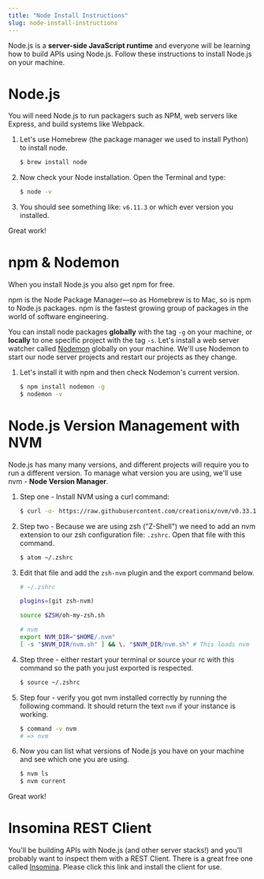 ```yaml
---
title: "Node Install Instructions"
slug: node-install-instructions
---
```


Node.js is a **server-side JavaScript runtime** and everyone will be learning how to build APIs using Node.js. Follow these instructions to install Node.js on your machine.

# Node.js

You will need Node.js to run packagers such as NPM, web servers like Express, and build systems like Webpack.

1. Let's use Homebrew (the package manager we used to install Python) to install node.

    ```bash
    $ brew install node
    ```

1. Now check your Node installation. Open the Terminal and type:

    ```bash
    $ node -v
    ```

1. You should see something like: `v6.11.3` or which ever version you installed.

Great work!

# npm & Nodemon

When you install Node.js you also get npm for free.

npm is the Node Package Manager—so as Homebrew is to Mac, so is npm to Node.js packages. npm is the fastest growing group of packages in the world of software engineering.

You can install node packages **globally** with the tag `-g` on your machine, or **locally** to one specific project with the tag `-s`. Let's install a web server watcher called [Nodemon](https://github.com/remy/nodemon) globally on your machine. We'll use Nodemon to start our node server projects and restart our projects as they change.

1. Let's install it with npm and then check Nodemon's current version.

    ```bash
    $ npm install nodemon -g
    $ nodemon -v
    ```

# Node.js Version Management with NVM

Node.js has many many versions, and different projects will require you to run a different version. To manage what version you are using, we'll use nvm - **Node Version Manager**.

1. Step one - Install NVM using a curl command:

    ```bash
    $ curl -o- https://raw.githubusercontent.com/creationix/nvm/v0.33.11/install.sh | bash
    ```

1. Step two - Because we are using zsh ("Z-Shell") we need to add an nvm extension to our zsh configuration file: `.zshrc`. Open that file with this command.

    ```bash
    $ atom ~/.zshrc
    ```

1. Edit that file and add the `zsh-nvm` plugin and the export command below.

    ```bash
    # ~/.zshrc

    plugins=(git zsh-nvm)

    source $ZSH/oh-my-zsh.sh

    # nvm
    export NVM_DIR="$HOME/.nvm"
    [ -s "$NVM_DIR/nvm.sh" ] && \. "$NVM_DIR/nvm.sh" # This loads nvm
    ```

1. Step three - either restart your terminal or source your rc with this command so the path you just exported is respected.

    ```bash
    $ source ~/.zshrc
    ```

1. Step four - verify you got nvm installed correctly by running the following command. It should return the text `nvm` if your instance is working.

    ```bash
    $ command -v nvm
    # => nvm
    ```

1. Now you can list what versions of Node.js you have on your machine and see which one you are using.

    ```bash
    $ nvm ls
    $ nvm current
    ```

Great work!

# Insomina REST Client

You'll be building APIs with Node.js (and other server stacks!) and you'll probably want to inspect them with a REST Client. There is a great free one called [Insomina](https://insomnia.rest/). Please click this link and install the client for use.
